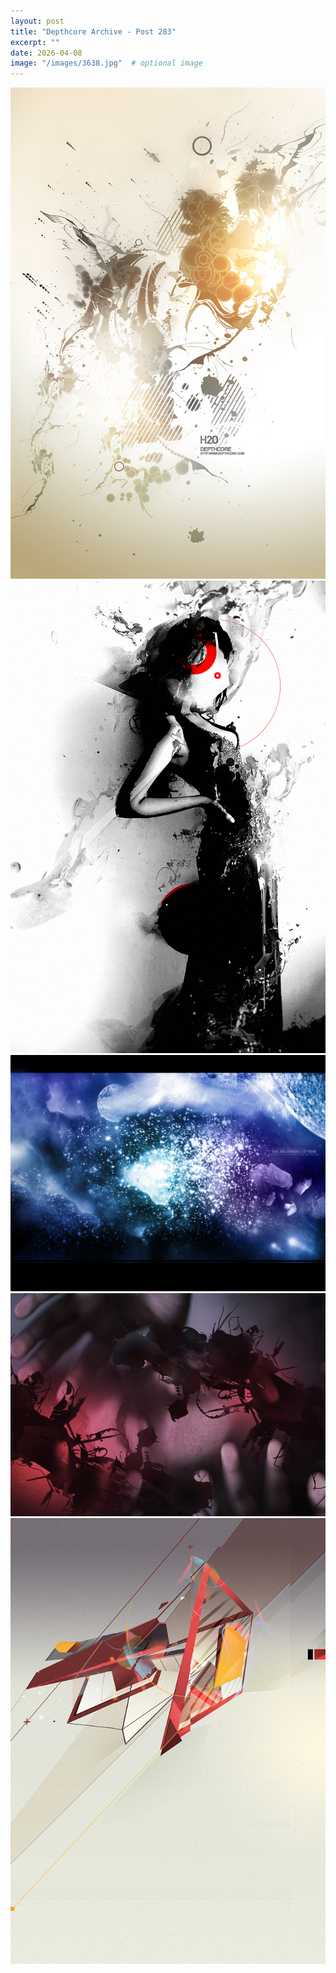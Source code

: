 ```yaml
---
layout: post
title: "Depthcore Archive - Post 283"
excerpt: ""
date: 2026-04-08
image: "/images/3638.jpg"  # optional image
---
```


<img src="/images/3638.jpg">
<img src="/images/3639.jpg" alt="3639.jpg"/>
<img src="/images/364.jpg" alt="364.jpg"/>
<img src="/images/3640.jpg" alt="3640.jpg"/>
<img src="/images/3641.jpg" alt="3641.jpg"/>
